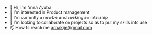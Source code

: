 - 👋 Hi, I’m Anna Ayuba
- 👀 I’m interested in Product management 
- 🌱 I’m currently a newbie and seeking an intership
- 💞️ I’m looking to collaborate on projects so as to put my skills into use
- 📫 How to reach me annakije@gmail.com 

<!---
anna20ayuba/anna20ayuba is a ✨ special ✨ repository because its `README.md` (this file) appears on your GitHub profile.
You can click the Preview link to take a look at your changes.
--->
